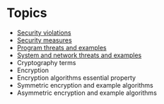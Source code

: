 # Topics

- [Security violations](security%20violations.md)
- [Security measures](security%20measures.md)
- [Program threats and examples](Program%20threats%20and%20examples.md)
- [System and network threats and examples](System%20and%20network%20threats%20and%20examples.md)
- Cryptography terms
- Encryption 
- Encryption algorithms essential property
- Symmetric encryption and example algorithms
- Asymmetric encryption and example algorithms